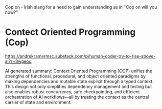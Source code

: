 Cop on - Irish slang for a need to gain understanding as in "Cop on will you now?"

# Contect Oriented Programming (Cop) 

https://andrekramermsc.substack.com/p/human-coder-try-to-rise-above-ai?r=3wgeou

AI generated summary:
Context Oriented Programming (COP) unifies the strengths of functional, procedural, and object oriented paradigms by making dependencies and mutable state explicit through a typed context. This design not only simplifies dependency management and testing but also enables robust concurrency, safe checkpointing, and efficient orchestration of AI workflows—all by treating the context as the central carrier of state and environment.

